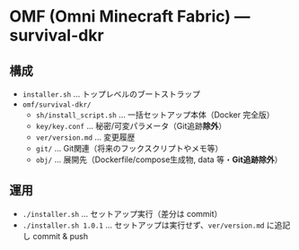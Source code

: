 # OMF (Omni Minecraft Fabric) — survival-dkr

## 構成
- `installer.sh` … トップレベルのブートストラップ
- `omf/survival-dkr/`
  - `sh/install_script.sh` … 一括セットアップ本体（Docker 完全版）
  - `key/key.conf` … 秘密/可変パラメータ（Git追跡**除外**）
  - `ver/version.md` … 変更履歴
  - `git/` … Git関連（将来のフックスクリプトやメモ等）
  - `obj/` … 展開先（Dockerfile/compose生成物, data 等・**Git追跡除外**）

## 運用
- `./installer.sh` … セットアップ実行（差分は commit）
- `./installer.sh 1.0.1` … セットアップは実行せず、`ver/version.md` に追記し commit & push
